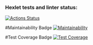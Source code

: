 ### Hexlet tests and linter status:
[![Actions Status](https://github.com/GalinaBagram1987/frontend-project-44/actions/workflows/hexlet-check.yml/badge.svg)](https://github.com/GalinaBagram1987/frontend-project-44/actions)

#Maintainability Badge
[![Maintainability](https://api.codeclimate.com/v1/badges/3e9937507a4ee3fa03b0/maintainability)](https://codeclimate.com/github/GalinaBagram1987/frontend-project-44/maintainability)

#Test Coverage Badge
[![Test Coverage](https://api.codeclimate.com/v1/badges/3e9937507a4ee3fa03b0/test_coverage)](https://codeclimate.com/github/GalinaBagram1987/frontend-project-44/test_coverage)
